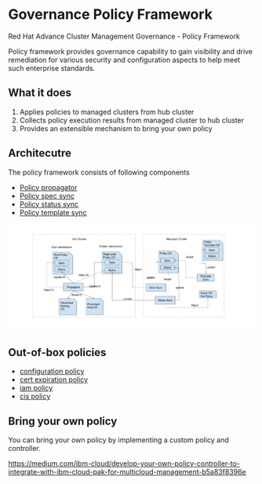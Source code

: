 # Governance Policy Framework
Red Hat Advance Cluster Management Governance - Policy Framework

Policy framework provides governance capability to gain visibility and drive remediation for various security and configuration aspects to help meet such enterprise standards.

## What it does
1. Applies policies to managed clusters from hub cluster
2. Collects policy execution results from managed cluster to hub cluster
3. Provides an extensible mechanism to bring your own policy

## Architecutre
The policy framework consists of following components
- [Policy propagator](https://github.com/open-cluster-management/governance-policy-propagator) 
- [Policy spec sync](https://github.com/open-cluster-management/governance-spec-sync)
- [Policy status sync](https://github.com/open-cluster-management/governance-status-sync)
- [Policy template sync](https://github.com/open-cluster-management/governance-template-sync)

![architecture](images/policy-framework-architecture.png)

## Out-of-box policies
- [configuration policy](https://github.com/open-cluster-management/config-policy-controller)
- [cert expiration policy](https://github.com/open-cluster-management/cert-policy-controller)
- [iam policy](https://github.com/open-cluster-management/iam-policy-controller)
- [cis policy](https://github.com/open-cluster-management/cis-controller)

## Bring your own policy
You can bring your own policy by implementing a custom policy and controller.

https://medium.com/ibm-cloud/develop-your-own-policy-controller-to-integrate-with-ibm-cloud-pak-for-multicloud-management-b5a83f8396e
